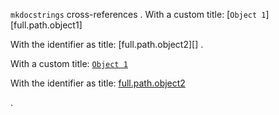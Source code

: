 `mkdocstrings` cross-references
.
With a custom title:
[`Object 1`][full.path.object1]

With the identifier as title:
[full.path.object2][]
.
<p>With a custom title:
<a href="#full.path.object1"><code>Object 1</code></a></p>
<p>With the identifier as title:
<a href="#full.path.object2">full.path.object2</a></p>
.
